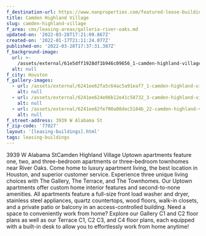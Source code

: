 ```yaml
---
f_destination-url: https://www.nanproperties.com/featured-lease-buildings/camden-highland-village
title: Camden Highland Village
slug: camden-highland-village
f_area: cms/leasing-areas/galleria-river-oaks.md
updated-on: '2022-03-28T17:21:09.867Z'
created-on: '2022-01-17T21:11:24.077Z'
published-on: '2022-03-28T17:37:31.387Z'
f_background-image:
  url: >-
    /assets/external/61e5dff1928df1b946c09656_1-camden-highland-village-apartments.jpeg
  alt: null
f_city: Houston
f_gallery-images:
  - url: /assets/external/6241ee62fa5c64ac5a91eaf7_1-camden-highland-village-.jpg
    alt: null
  - url: /assets/external/6241ee624e06b12e41c58732_3-camden-highland-village-2.jpg
    alt: null
  - url: /assets/external/6241ee62fe700a08dec5184b_22-camden-highland-village-3.jpg
    alt: null
f_street-address: 3939 W Alabama St
f_zip-code: '77027'
layout: '[leasing-buildings].html'
tags: leasing-buildings
---
```


3939 W Alabama StCamden Highland Village Uptown apartments feature one, two, and three-bedroom apartments or three-bedroom townhomes near River Oaks. Come home to luxury apartment living, the best location in Houston, and superior customer service. Experience three unique living choices with The Gallery, The Terrace, and The Townhomes. Our Uptown apartments offer custom home interior features and second-to-none amenities. All apartments feature a full-size front load washer and dryer, stainless steel appliances, quartz countertops, wood floors, walk-in closets, and a private patio or balcony in an access-controlled building. Need a space to conveniently work from home? Explore our Gallery C1 and C2 floor plans as well as our Terrace C1, C2 C3, and C4 floor plans, each equipped with a built-in desk to allow you to effortlessly work from home anytime!
